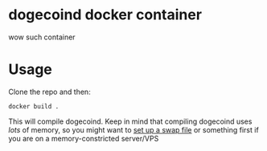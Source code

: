 # dogecoind docker container

wow
such container

# Usage
Clone the repo and then:

```
docker build .
```

This will compile dogecoind.  Keep in mind that compiling dogecoind uses *lots* of memory, so you might want to [set up a swap file](https://wiki.archlinux.org/index.php/swap#Swap_file_creation) or something first if you are on a memory-constricted server/VPS
